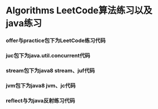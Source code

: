 # Algorithms LeetCode算法练习以及java练习

### offer与practice包下为LeetCode练习代码
### juc包下为java.util.concurrent代码
### stream包下为java8 stream、juf代码
### jvm包下为java8 jvm、jc代码

### reflect与为java反射练习代码

